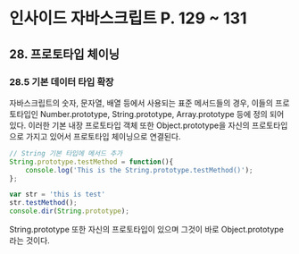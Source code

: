 # 인사이드 자바스크립트 P. 129 ~ 131

## 28. 프로토타입 체이닝

### 28.5 기본 데이터 타입 확장
자바스크립트의 숫자, 문자열, 배열 등에서 사용되는 표준 메서드들의 경우, 이들의 프로토타입인 Number.prototype, String.prototype, Array.prototype 등에 정의 되어 있다. 이러한 기본 내장 프로토타입 객체 또한 Object.prototype을 자신의 프로토타입으로 가지고 있어서 프로토타입 체이닝으로 연결된다.
```js
// String 기본 타입에 메서드 추가
String.prototype.testMethod = function(){
    console.log('This is the String.prototype.testMethod()');
};

var str = 'this is test'
str.testMethod();
console.dir(String.prototype);
```
String.prototype 또한 자신의 프로토타입이 있으며 그것이 바로 Object.prototype라는 것이다.